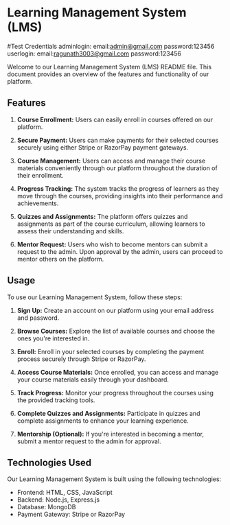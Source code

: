 # Learning Management System (LMS)

#Test Credentials
adminlogin:
email:admin@gmail.com
password:123456
userlogin:
email:ragunath3003@gmail.com
password:123456


Welcome to our Learning Management System (LMS) README file. This document provides an overview of the features and functionality of our platform.

## Features

1. **Course Enrollment:** Users can easily enroll in courses offered on our platform.

2. **Secure Payment:** Users can make payments for their selected courses securely using either Stripe or RazorPay payment gateways.

3. **Course Management:** Users can access and manage their course materials conveniently through our platform throughout the duration of their enrollment.

4. **Progress Tracking:** The system tracks the progress of learners as they move through the courses, providing insights into their performance and achievements.

5. **Quizzes and Assignments:** The platform offers quizzes and assignments as part of the course curriculum, allowing learners to assess their understanding and skills.

6. **Mentor Request:** Users who wish to become mentors can submit a request to the admin. Upon approval by the admin, users can proceed to mentor others on the platform.

## Usage

To use our Learning Management System, follow these steps:

1. **Sign Up:** Create an account on our platform using your email address and password.

2. **Browse Courses:** Explore the list of available courses and choose the ones you're interested in.

3. **Enroll:** Enroll in your selected courses by completing the payment process securely through Stripe or RazorPay.

4. **Access Course Materials:** Once enrolled, you can access and manage your course materials easily through your dashboard.

5. **Track Progress:** Monitor your progress throughout the courses using the provided tracking tools.

6. **Complete Quizzes and Assignments:** Participate in quizzes and complete assignments to enhance your learning experience.

7. **Mentorship (Optional):** If you're interested in becoming a mentor, submit a mentor request to the admin for approval.

## Technologies Used

Our Learning Management System is built using the following technologies:

- Frontend: HTML, CSS, JavaScript
- Backend: Node.js, Express.js
- Database: MongoDB
- Payment Gateway: Stripe or RazorPay
